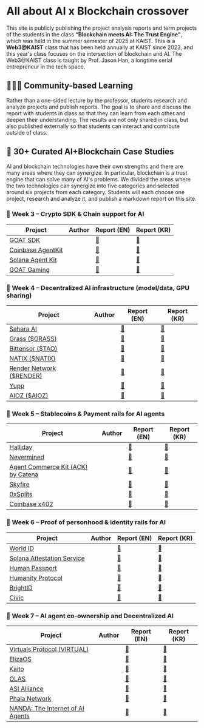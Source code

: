 # All about AI x Blockchain crossover  

This site is publicly publishing the project analysis reports and term projects of the students in the class **“Blockchain meets AI: The Trust Engine”**, which was held in the summer semester of 2025 at KAIST. This is a **Web3@KAIST** class that has been held annually at KAIST since 2023, and this year's class focuses on the intersection of blockchain and AI. The Web3@KAIST class is taught by Prof. Jason Han, a longtime serial entrepreneur in the tech space.

## 🧑‍🤝‍🧑 Community-based Learning

Rather than a one-sided lecture by the professor, students research and analyze projects and publish reports. The goal is to share and discuss the report with students in class so that they can learn from each other and deepen their understanding. The results are not only shared in class, but also published externally so that students can interact and contribute outside of class. 

## 📂 30+ Curated AI+Blockchain Case Studies

AI and blockchain technologies have their own strengths and there are many areas where they can synergize. In particular, blockchain is a trust engine that can solve many of AI's problems. We divided the areas where the two technologies can synergize into five categories and selected around six projects from each category. Students will each choose one project, research and analyze it, and publish a markdown report on this site.

### 🔧 Week 3 – Crypto SDK & Chain support for AI

| Project | Author | Report (EN) | Report (KR) |
|---------|--------|-------------|-------------|
| [GOAT SDK](https://github.com/goat-sdk/goat) |  | [📄](reports/goat.md) | [📄](reports/goat_kr.md) |
| [Coinbase AgentKit](https://www.coinbase.com/developer-platform/products/agentkit) |  | [📄](reports/coinbase_agentkit.md) | [📄](reports/coinbase_agentkit_kr.md) |
| [Solana Agent Kit](https://github.com/sendaifun/solana-agent-kit) |  | [📄](reports/solana_agentkit.md) | [📄](reports/solana_agentkit_kr.md) |
| [GOAT Gaming](https://goatgaming.com/) |  | [📄](reports/goat_gaming.md) | [📄](reports/goat_gaming_kr.md) |


### 🧠 Week 4 – Decentralized AI infrastructure (model/data, GPU sharing)

| Project | Author | Report (EN) | Report (KR) |
|---------|--------|-------------|-------------|
| [Sahara AI](https://saharaai.com/) |  | [📄](reports/saharaai.md) | [📄](reports/saharaai_kr.md) |
| [Grass ($GRASS)](https://4pillars.io/ko/articles/ais-biggest-grassroots-moment) |  | [📄](reports/grass.md) | [📄](reports/grass_kr.md) |
| [Bittensor ($TAO)](https://docs.bittensor.com/) |  | [📄](reports/bittensor.md) | [📄](reports/bittensor_kr.md) |
| [NATIX ($NATIX)](https://www.natix.network/) |  | [📄](reports/natix.md) | [📄](reports/natix_kr.md) |
| [Render Network ($RENDER)](https://renderfoundation.com/whitepaper) |  | [📄](reports/render.md) | [📄](reports/render_kr.md) |
| [Yupp](https://yupp.ai/) |  | [📄](reports/yupp.md) | [📄](reports/yupp_kr.md) |
| [AIOZ ($AIOZ)](https://aioz.network/) |  | [📄](reports/aioz.md) | [📄](reports/aioz_kr.md) |


### 💸 Week 5 – Stablecoins & Payment rails for AI agents

| Project | Author | Report (EN) | Report (KR) |
|---------|--------|-------------|-------------|
| [Halliday](https://halliday.xyz/) |  | [📄](reports/halliday.md) | [📄](reports/halliday_kr.md) |
| [Nevermined](https://docs.nevermined.app/) |  | [📄](reports/nevermined.md) | [📄](reports/nevermined_kr.md) |
| [Agent Commerce Kit (ACK) by Catena](https://www.agentcommercekit.com/overview/introduction) |  | [📄](reports/ack_catena.md) | [📄](reports/ack_catena_kr.md) |
| [Skyfire](https://skyfire.xyz/) |  | [📄](reports/skyfire.md) | [📄](reports/skyfire_kr.md) |
| [0xSplits](https://splits.org/) |  | [📄](reports/0xsplits.md) | [📄](reports/0xsplits_kr.md) |
| [Coinbase x402](https://www.x402.org/) |  | [📄](reports/x402.md) | [📄](reports/x402_kr.md) |


### 🛂 Week 6 – Proof of personhood & identity rails for AI

| Project | Author | Report (EN) | Report (KR) |
|---------|--------|-------------|-------------|
| [World ID](https://world.org/world-id) |  | [📄](reports/worldid.md) | [📄](reports/worldid_kr.md) |
| [Solana Attestation Service](https://attest.solana.com/) |  | [📄](reports/solana_attestation.md) | [📄](reports/solana_attestation_kr.md) |
| [Human Passport](https://passport.human.tech/) |  | [📄](reports/human_passport.md) | [📄](reports/human_passport_kr.md) |
| [Humanity Protocol](https://www.humanity.org/) |  | [📄](reports/humanity_protocol.md) | [📄](reports/humanity_protocol_kr.md) |
| [BrightID](https://www.brightid.org/) |  | [📄](reports/brightid.md) | [📄](reports/brightid_kr.md) |
| [Civic](https://www.civic.com/) |  | [📄](reports/civic.md) | [📄](reports/civic_kr.md) |


### 🤖 Week 7 – AI agent co-ownership and Decentralized AI

| Project | Author | Report (EN) | Report (KR) |
|---------|--------|-------------|-------------|
| [Virtuals Protocol (VIRTUAL)](https://virtuals.io/) |  | [📄](reports/virtuals.md) | [📄](reports/virtuals_kr.md) |
| [ElizaOS](https://www.elizaos.ai/) |  | [📄](reports/elizaos.md) | [📄](reports/elizaos_kr.md) |
| [Kaito](https://kaito.ai/) |  | [📄](reports/kaito.md) | [📄](reports/kaito_kr.md) |
| [OLAS](https://olas.network/) |  | [📄](reports/olas.md) | [📄](reports/olas_kr.md) |
| [ASI Alliance](https://superintelligence.io/) |  | [📄](reports/asi_alliance.md) | [📄](reports/asi_alliance_kr.md) |
| [Phala Network](https://phala.network/ai) |  | [📄](reports/phala.md) | [📄](reports/phala_kr.md) |
| [NANDA: The Internet of AI Agents](https://nanda.media.mit.edu/) |  | [📄](reports/nanda.md) | [📄](reports/nanda_kr.md) |

